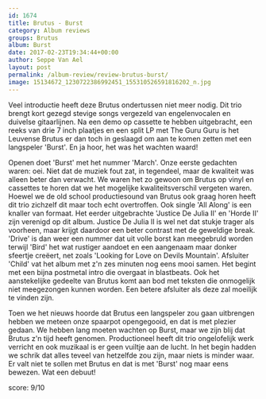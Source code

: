 ```yaml
---
id: 1674
title: Brutus - Burst
category: Album reviews
groups: Brutus
album: Burst
date: 2017-02-23T19:34:44+00:00
author: Seppe Van Ael
layout: post
permalink: /album-review/review-brutus-burst/
image: 15134672_1230722386992451_155310526591816202_n.jpg
---
```

Veel introductie heeft deze Brutus ondertussen niet meer nodig. Dit trio brengt kort gezegd stevige songs vergezeld van engelenvocalen en duivelse gitaarlijnen. Na een demo op cassette te hebben uitgebracht, een reeks van drie 7 inch plaatjes en een split LP met The Guru Guru is het Leuvense Brutus er dan toch in geslaagd om aan te komen zetten met een langspeler 'Burst'. En ja hoor, het was het wachten waard!

Openen doet 'Burst' met het nummer 'March'. Onze eerste gedachten waren: oei. Niet dat de muziek fout zat, in tegendeel, maar de kwaliteit was alleen beter dan verwacht. We waren het zo gewoon om Brutus op vinyl en cassettes te horen dat we het mogelijke kwaliteitsverschil vergeten waren. Hoewel we de old school productiesound van Brutus ook graag horen heeft dit trio zichzelf dit maar toch echt overtroffen. Ook single 'All Along' is een knaller van formaat. Het eerder uitgebrachte 'Justice De Julia II' en 'Horde II' zijn verenigd op dit album. Justice De Julia II is wel net dat stukje trager als voorheen, maar krijgt daardoor een beter contrast met de geweldige break. 'Drive' is dan weer een nummer dat uit volle borst kan meegebruld worden terwijl 'Bird' het wat rustiger aandoet en een aangenaam maar donker sfeertje creëert, net zoals 'Looking for Love on Devils Mountain'. Afsluiter 'Child' vat het album met z'n zes minuten nog eens mooi samen. Het begint met een bijna postmetal intro die overgaat in blastbeats. Ook het aanstekelijke gedeelte van Brutus komt aan bod met teksten die onmogelijk niet meegezongen kunnen worden. Een betere afsluiter als deze zal moeilijk te vinden zijn.

Toen we het nieuws hoorde dat Brutus een langspeler zou gaan uitbrengen hebben we meteen onze spaarpot opengegooid, en dat is met plezier gedaan. We hebben lang moeten wachten op Burst, maar we zijn blij dat Brutus z'n tijd heeft genomen. Productioneel heeft dit trio ongelofelijk werk verricht en ook muzikaal is er geen vuiltje aan de lucht. In het begin hadden we schrik dat alles teveel van hetzelfde zou zijn, maar niets is minder waar. Er valt niet te sollen met Brutus en dat is met 'Burst' nog maar eens bewezen. Wat een debuut!

score: 9/10
